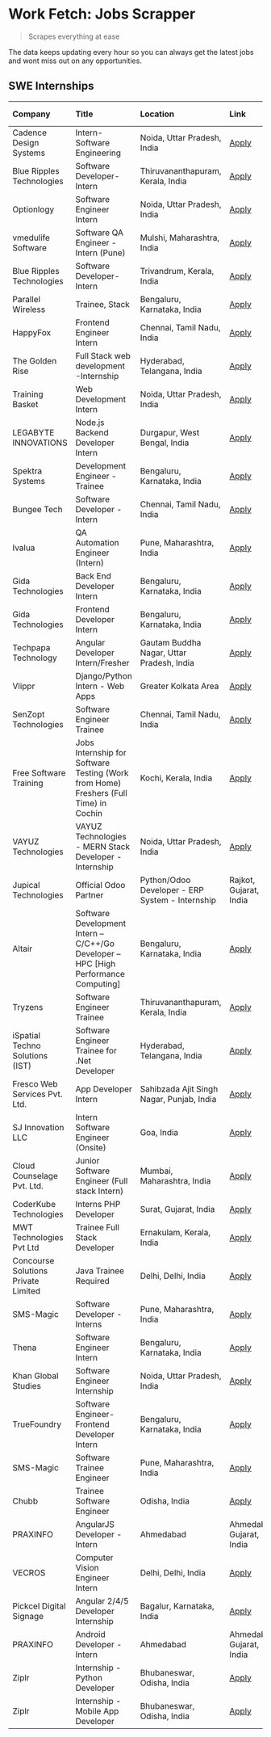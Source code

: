 # Work Fetch: Jobs Scrapper
> Scrapes everything at ease

The data keeps updating every hour so you can always get the latest jobs and wont miss out on any opportunities.

## SWE Internships
<!--START_SECTION:workfetch-->
| Company                                      | Title                                                                                | Location                                  | Link                                                                                                                                                                                                                                                                                                                | Date Posted   |
|:---------------------------------------------|:-------------------------------------------------------------------------------------|:------------------------------------------|:--------------------------------------------------------------------------------------------------------------------------------------------------------------------------------------------------------------------------------------------------------------------------------------------------------------------|:--------------|
| Cadence Design Systems                       | Intern-Software Engineering                                                          | Noida, Uttar Pradesh, India               | [Apply](https://in.linkedin.com/jobs/view/intern-software-engineering-at-cadence-design-systems-3794689056?refId=PCyGMbaegf9SpBrbYRrRWA%3D%3D&trackingId=PBTguwQxlnlOk5b4%2Bq997g%3D%3D&position=23&pageNum=0&trk=public_jobs_jserp-result_search-card)                                                             | 2024-03-09    |
| Blue Ripples Technologies                    | Software Developer- Intern                                                           | Thiruvananthapuram, Kerala, India         | [Apply](https://in.linkedin.com/jobs/view/software-developer-intern-at-blue-ripples-technologies-3850505983?refId=7A8J51eZ4i6RbiZXVxfPJg%3D%3D&trackingId=XPK5AVVylHCP62MY3PQ8Gg%3D%3D&position=21&pageNum=2&trk=public_jobs_jserp-result_search-card)                                                              | 2024-03-09    |
| Optionlogy                                   | Software Engineer Intern                                                             | Noida, Uttar Pradesh, India               | [Apply](https://in.linkedin.com/jobs/view/software-engineer-intern-at-optionlogy-3845429997?refId=uvn4Wbwkg%2BiIEaR46xxo4A%3D%3D&trackingId=6rKgln4zzXG8BiynKSTThQ%3D%3D&position=13&pageNum=1&trk=public_jobs_jserp-result_search-card)                                                                            | 2024-03-08    |
| vmedulife Software                           | Software QA Engineer - Intern (Pune)                                                 | Mulshi, Maharashtra, India                | [Apply](https://in.linkedin.com/jobs/view/software-qa-engineer-intern-pune-at-vmedulife-software-3850054298?refId=uvn4Wbwkg%2BiIEaR46xxo4A%3D%3D&trackingId=fTvpFk6DXmgSyh8Pr%2BFapg%3D%3D&position=25&pageNum=1&trk=public_jobs_jserp-result_search-card)                                                          | 2024-03-08    |
| Blue Ripples Technologies                    | Software Developer- Intern                                                           | Trivandrum, Kerala, India                 | [Apply](https://in.linkedin.com/jobs/view/software-developer-intern-at-blue-ripples-technologies-3850694934?refId=BNEJYhg1hYhB7oESuAP4rw%3D%3D&trackingId=ayxMDpz61M%2B03mgihfPEOA%3D%3D&position=23&pageNum=3&trk=public_jobs_jserp-result_search-card)                                                            | 2024-03-08    |
| Parallel Wireless                            | Trainee, Stack                                                                       | Bengaluru, Karnataka, India               | [Apply](https://in.linkedin.com/jobs/view/trainee-stack-at-parallel-wireless-3784199881?refId=uvn4Wbwkg%2BiIEaR46xxo4A%3D%3D&trackingId=1QRFkd%2Boe7eE8FElt4lBlA%3D%3D&position=8&pageNum=1&trk=public_jobs_jserp-result_search-card)                                                                               | 2024-03-07    |
| HappyFox                                     | Frontend Engineer Intern                                                             | Chennai, Tamil Nadu, India                | [Apply](https://in.linkedin.com/jobs/view/frontend-engineer-intern-at-happyfox-3848357951?refId=BNEJYhg1hYhB7oESuAP4rw%3D%3D&trackingId=hNRGTAJ5Er6ZiiR0GqeDPw%3D%3D&position=5&pageNum=3&trk=public_jobs_jserp-result_search-card)                                                                                 | 2024-03-07    |
| The Golden Rise                              | Full Stack web development -Internship                                               | Hyderabad, Telangana, India               | [Apply](https://in.linkedin.com/jobs/view/full-stack-web-development-internship-at-the-golden-rise-3847033236?refId=uvn4Wbwkg%2BiIEaR46xxo4A%3D%3D&trackingId=0qDitjRY7qHCtlK4krRQpA%3D%3D&position=1&pageNum=1&trk=public_jobs_jserp-result_search-card)                                                           | 2024-03-05    |
| Training Basket                              | Web Development Intern                                                               | Noida, Uttar Pradesh, India               | [Apply](https://in.linkedin.com/jobs/view/web-development-intern-at-training-basket-3846313887?refId=7A8J51eZ4i6RbiZXVxfPJg%3D%3D&trackingId=ZNK9M9zV6DdEYdzK54dtQQ%3D%3D&position=18&pageNum=2&trk=public_jobs_jserp-result_search-card)                                                                           | 2024-03-04    |
| LEGABYTE INNOVATIONS                         | Node.js Backend Developer Intern                                                     | Durgapur, West Bengal, India              | [Apply](https://in.linkedin.com/jobs/view/node-js-backend-developer-intern-at-legabyte-innovations-3842647664?refId=uvn4Wbwkg%2BiIEaR46xxo4A%3D%3D&trackingId=K5KOKrTW53sQjLVslV85FA%3D%3D&position=3&pageNum=1&trk=public_jobs_jserp-result_search-card)                                                           | 2024-02-29    |
| Spektra Systems                              | Development Engineer - Trainee                                                       | Bengaluru, Karnataka, India               | [Apply](https://in.linkedin.com/jobs/view/development-engineer-trainee-at-spektra-systems-3843321386?refId=uvn4Wbwkg%2BiIEaR46xxo4A%3D%3D&trackingId=H3W59WDw14WKk4n%2BasmseA%3D%3D&position=12&pageNum=1&trk=public_jobs_jserp-result_search-card)                                                                 | 2024-02-29    |
| Bungee Tech                                  | Software Developer - Intern                                                          | Chennai, Tamil Nadu, India                | [Apply](https://in.linkedin.com/jobs/view/software-developer-intern-at-bungee-tech-3842220746?refId=PCyGMbaegf9SpBrbYRrRWA%3D%3D&trackingId=YfwCfT1w2QjViGjjnrIQpQ%3D%3D&position=14&pageNum=0&trk=public_jobs_jserp-result_search-card)                                                                            | 2024-02-28    |
| Ivalua                                       | QA Automation Engineer (Intern)                                                      | Pune, Maharashtra, India                  | [Apply](https://in.linkedin.com/jobs/view/qa-automation-engineer-intern-at-ivalua-3762560998?refId=7A8J51eZ4i6RbiZXVxfPJg%3D%3D&trackingId=CuaxfmCuf%2FYqdiFYwVKS%2BA%3D%3D&position=14&pageNum=2&trk=public_jobs_jserp-result_search-card)                                                                         | 2024-02-24    |
| Gida Technologies                            | Back End Developer Intern                                                            | Bengaluru, Karnataka, India               | [Apply](https://in.linkedin.com/jobs/view/back-end-developer-intern-at-gida-technologies-3836849295?refId=BNEJYhg1hYhB7oESuAP4rw%3D%3D&trackingId=6aCN96IntlhwCVYYX9fNxg%3D%3D&position=8&pageNum=3&trk=public_jobs_jserp-result_search-card)                                                                       | 2024-02-23    |
| Gida Technologies                            | Frontend Developer Intern                                                            | Bengaluru, Karnataka, India               | [Apply](https://in.linkedin.com/jobs/view/frontend-developer-intern-at-gida-technologies-3836040945?refId=7A8J51eZ4i6RbiZXVxfPJg%3D%3D&trackingId=9jZphw26we4LmN3GB%2Bd9Sg%3D%3D&position=19&pageNum=2&trk=public_jobs_jserp-result_search-card)                                                                    | 2024-02-21    |
| Techpapa Technology                          | Angular Developer Intern/Fresher                                                     | Gautam Buddha Nagar, Uttar Pradesh, India | [Apply](https://in.linkedin.com/jobs/view/angular-developer-intern-fresher-at-techpapa-technology-3834305862?refId=BNEJYhg1hYhB7oESuAP4rw%3D%3D&trackingId=8WftnlgnRM3cPbsDf5I8cQ%3D%3D&position=6&pageNum=3&trk=public_jobs_jserp-result_search-card)                                                              | 2024-02-20    |
| Vlippr                                       | Django/Python Intern - Web Apps                                                      | Greater Kolkata Area                      | [Apply](https://in.linkedin.com/jobs/view/django-python-intern-web-apps-at-vlippr-3829116342?refId=7A8J51eZ4i6RbiZXVxfPJg%3D%3D&trackingId=Bx%2BcLKLPpZ7%2FAqAu6x%2FtzQ%3D%3D&position=5&pageNum=2&trk=public_jobs_jserp-result_search-card)                                                                        | 2024-02-16    |
| SenZopt Technologies                         | Software Engineer Trainee                                                            | Chennai, Tamil Nadu, India                | [Apply](https://in.linkedin.com/jobs/view/software-engineer-trainee-at-senzopt-technologies-3827686880?refId=7A8J51eZ4i6RbiZXVxfPJg%3D%3D&trackingId=Cl%2FrABpl9jVz0JiY2WMuPw%3D%3D&position=17&pageNum=2&trk=public_jobs_jserp-result_search-card)                                                                 | 2024-02-12    |
| Free Software Training                       | Jobs Internship for Software Testing (Work from Home) Freshers (Full Time) in Cochin | Kochi, Kerala, India                      | [Apply](https://in.linkedin.com/jobs/view/jobs-internship-for-software-testing-work-from-home-freshers-full-time-in-cochin-at-free-software-training-3826557030?refId=PCyGMbaegf9SpBrbYRrRWA%3D%3D&trackingId=Ola5fHuZt3asiss5APxS2g%3D%3D&position=15&pageNum=0&trk=public_jobs_jserp-result_search-card)          | 2024-02-10    |
| VAYUZ Technologies                           | VAYUZ Technologies - MERN Stack Developer - Internship                               | Noida, Uttar Pradesh, India               | [Apply](https://in.linkedin.com/jobs/view/vayuz-technologies-mern-stack-developer-internship-at-vayuz-technologies-3822619356?refId=uvn4Wbwkg%2BiIEaR46xxo4A%3D%3D&trackingId=9gAibNCMaM0cofpK%2FRteEQ%3D%3D&position=4&pageNum=1&trk=public_jobs_jserp-result_search-card)                                         | 2024-02-10    |
| Jupical Technologies | Official Odoo Partner | Python/Odoo Developer - ERP System - Internship                                      | Rajkot, Gujarat, India                    | [Apply](https://in.linkedin.com/jobs/view/python-odoo-developer-erp-system-internship-at-jupical-technologies-official-odoo-partner-3813626459?refId=uvn4Wbwkg%2BiIEaR46xxo4A%3D%3D&trackingId=MaI2IwkP1kYKWdFhJU8erg%3D%3D&position=9&pageNum=1&trk=public_jobs_jserp-result_search-card)                          | 2024-01-30    |
| Altair                                       | Software Development Intern – C/C++/Go Developer – HPC [High Performance Computing]  | Bengaluru, Karnataka, India               | [Apply](https://in.linkedin.com/jobs/view/software-development-intern-%E2%80%93-c-c%2B%2B-go-developer-%E2%80%93-hpc-high-performance-computing-at-altair-3809167074?refId=7A8J51eZ4i6RbiZXVxfPJg%3D%3D&trackingId=044h%2FNoYvSXFi%2Bemsp1qNw%3D%3D&position=15&pageNum=2&trk=public_jobs_jserp-result_search-card) | 2024-01-19    |
| Tryzens                                      | Software Engineer Trainee                                                            | Thiruvananthapuram, Kerala, India         | [Apply](https://in.linkedin.com/jobs/view/software-engineer-trainee-at-tryzens-3809363491?refId=7A8J51eZ4i6RbiZXVxfPJg%3D%3D&trackingId=tZYduLVxGTjYA4emnkG2hA%3D%3D&position=7&pageNum=2&trk=public_jobs_jserp-result_search-card)                                                                                 | 2024-01-18    |
| iSpatial Techno Solutions (IST)              | Software Engineer Trainee for .Net Developer                                         | Hyderabad, Telangana, India               | [Apply](https://in.linkedin.com/jobs/view/software-engineer-trainee-for-net-developer-at-ispatial-techno-solutions-ist-3826984352?refId=PCyGMbaegf9SpBrbYRrRWA%3D%3D&trackingId=5mT4aCzftsSDFOKRgmi57Q%3D%3D&position=9&pageNum=0&trk=public_jobs_jserp-result_search-card)                                         | 2024-01-16    |
| Fresco Web Services Pvt. Ltd.                | App Developer Intern                                                                 | Sahibzada Ajit Singh Nagar, Punjab, India | [Apply](https://in.linkedin.com/jobs/view/app-developer-intern-at-fresco-web-services-pvt-ltd-3809225736?refId=PCyGMbaegf9SpBrbYRrRWA%3D%3D&trackingId=Fl9tpkN3HcaRQK%2FFjVpppg%3D%3D&position=16&pageNum=0&trk=public_jobs_jserp-result_search-card)                                                               | 2024-01-16    |
| SJ Innovation LLC                            | Intern Software Engineer (Onsite)                                                    | Goa, India                                | [Apply](https://in.linkedin.com/jobs/view/intern-software-engineer-onsite-at-sj-innovation-llc-3799959011?refId=PCyGMbaegf9SpBrbYRrRWA%3D%3D&trackingId=yxCDj80kCopezaoa8qv0CQ%3D%3D&position=5&pageNum=0&trk=public_jobs_jserp-result_search-card)                                                                 | 2024-01-11    |
| Cloud Counselage Pvt. Ltd.                   | Junior Software Engineer (Full stack Intern)                                         | Mumbai, Maharashtra, India                | [Apply](https://in.linkedin.com/jobs/view/junior-software-engineer-full-stack-intern-at-cloud-counselage-pvt-ltd-3803132814?refId=7A8J51eZ4i6RbiZXVxfPJg%3D%3D&trackingId=HEAWqYN%2B9m3mBf1ZP%2Bxetw%3D%3D&position=12&pageNum=2&trk=public_jobs_jserp-result_search-card)                                          | 2024-01-11    |
| CoderKube Technologies                       | Interns PHP Developer                                                                | Surat, Gujarat, India                     | [Apply](https://in.linkedin.com/jobs/view/interns-php-developer-at-coderkube-technologies-3800923432?refId=BNEJYhg1hYhB7oESuAP4rw%3D%3D&trackingId=dwCSDfyTKooHl9%2BGDODraw%3D%3D&position=4&pageNum=3&trk=public_jobs_jserp-result_search-card)                                                                    | 2024-01-09    |
| MWT Technologies Pvt Ltd                     | Trainee Full Stack Developer                                                         | Ernakulam, Kerala, India                  | [Apply](https://in.linkedin.com/jobs/view/trainee-full-stack-developer-at-mwt-technologies-pvt-ltd-3800921715?refId=BNEJYhg1hYhB7oESuAP4rw%3D%3D&trackingId=diLB36e3aO7t6YivDcYlfQ%3D%3D&position=18&pageNum=3&trk=public_jobs_jserp-result_search-card)                                                            | 2024-01-09    |
| Concourse Solutions Private Limited          | Java Trainee Required                                                                | Delhi, Delhi, India                       | [Apply](https://in.linkedin.com/jobs/view/java-trainee-required-at-concourse-solutions-private-limited-3800941190?refId=BNEJYhg1hYhB7oESuAP4rw%3D%3D&trackingId=19Qoszj%2FfPk%2B1U%2BMi7uQOA%3D%3D&position=22&pageNum=3&trk=public_jobs_jserp-result_search-card)                                                  | 2024-01-09    |
| SMS-Magic                                    | Software Developer -Interns                                                          | Pune, Maharashtra, India                  | [Apply](https://in.linkedin.com/jobs/view/software-developer-interns-at-sms-magic-3799485343?refId=BNEJYhg1hYhB7oESuAP4rw%3D%3D&trackingId=EKxcEkUeyrdSBso1I%2BbYBQ%3D%3D&position=7&pageNum=3&trk=public_jobs_jserp-result_search-card)                                                                            | 2024-01-05    |
| Thena                                        | Software Engineer Intern                                                             | Bengaluru, Karnataka, India               | [Apply](https://in.linkedin.com/jobs/view/software-engineer-intern-at-thena-3778731751?refId=7A8J51eZ4i6RbiZXVxfPJg%3D%3D&trackingId=%2FW1A%2B5t1Nc1CiR3ztCig5w%3D%3D&position=13&pageNum=2&trk=public_jobs_jserp-result_search-card)                                                                               | 2023-12-05    |
| Khan Global Studies                          | Software Engineer Internship                                                         | Noida, Uttar Pradesh, India               | [Apply](https://in.linkedin.com/jobs/view/software-engineer-internship-at-khan-global-studies-3766942197?refId=uvn4Wbwkg%2BiIEaR46xxo4A%3D%3D&trackingId=zh99yWg3TsaiGbEuqg3bnA%3D%3D&position=20&pageNum=1&trk=public_jobs_jserp-result_search-card)                                                               | 2023-11-27    |
| TrueFoundry                                  | Software Engineer- Frontend Developer Intern                                         | Bengaluru, Karnataka, India               | [Apply](https://in.linkedin.com/jobs/view/software-engineer-frontend-developer-intern-at-truefoundry-3790095058?refId=7A8J51eZ4i6RbiZXVxfPJg%3D%3D&trackingId=6XQhackx5b05HgAhWuf5FA%3D%3D&position=4&pageNum=2&trk=public_jobs_jserp-result_search-card)                                                           | 2023-11-24    |
| SMS-Magic                                    | Software Trainee Engineer                                                            | Pune, Maharashtra, India                  | [Apply](https://in.linkedin.com/jobs/view/software-trainee-engineer-at-sms-magic-3761409781?refId=BNEJYhg1hYhB7oESuAP4rw%3D%3D&trackingId=rqzlJGqZCDCiToXMTvvN%2FA%3D%3D&position=24&pageNum=3&trk=public_jobs_jserp-result_search-card)                                                                            | 2023-11-16    |
| Chubb                                        | Trainee Software Engineer                                                            | Odisha, India                             | [Apply](https://in.linkedin.com/jobs/view/trainee-software-engineer-at-chubb-3756335100?refId=7A8J51eZ4i6RbiZXVxfPJg%3D%3D&trackingId=J5Yq13t18rd8n74tnQP7ng%3D%3D&position=24&pageNum=2&trk=public_jobs_jserp-result_search-card)                                                                                  | 2023-11-02    |
| PRAXINFO                                     | AngularJS Developer - Intern | Ahmedabad                                             | Ahmedabad, Gujarat, India                 | [Apply](https://in.linkedin.com/jobs/view/angularjs-developer-intern-ahmedabad-at-praxinfo-3656594961?refId=BNEJYhg1hYhB7oESuAP4rw%3D%3D&trackingId=4JJf8tVQtJlflsc9m84SHQ%3D%3D&position=14&pageNum=3&trk=public_jobs_jserp-result_search-card)                                                                    | 2023-06-12    |
| VECROS                                       | Computer Vision Engineer Intern                                                      | Delhi, Delhi, India                       | [Apply](https://in.linkedin.com/jobs/view/computer-vision-engineer-intern-at-vecros-3646815412?refId=7A8J51eZ4i6RbiZXVxfPJg%3D%3D&trackingId=sPcs%2BUkn%2FZkAhmVMV2DSwg%3D%3D&position=1&pageNum=2&trk=public_jobs_jserp-result_search-card)                                                                        | 2023-06-07    |
| Pickcel Digital Signage                      | Angular 2/4/5 Developer Internship                                                   | Bagalur, Karnataka, India                 | [Apply](https://in.linkedin.com/jobs/view/angular-2-4-5-developer-internship-at-pickcel-digital-signage-3627620591?refId=uvn4Wbwkg%2BiIEaR46xxo4A%3D%3D&trackingId=5yk069fV10uI5ktfL6jl3Q%3D%3D&position=17&pageNum=1&trk=public_jobs_jserp-result_search-card)                                                     | 2023-06-06    |
| PRAXINFO                                     | Android Developer - Intern | Ahmedabad                                               | Ahmedabad, Gujarat, India                 | [Apply](https://in.linkedin.com/jobs/view/android-developer-intern-ahmedabad-at-praxinfo-3627624504?refId=BNEJYhg1hYhB7oESuAP4rw%3D%3D&trackingId=Lnrn7fR9mrbY13RAXUOjtA%3D%3D&position=10&pageNum=3&trk=public_jobs_jserp-result_search-card)                                                                      | 2023-06-06    |
| Ziplr                                        | Internship - Python Developer                                                        | Bhubaneswar, Odisha, India                | [Apply](https://in.linkedin.com/jobs/view/internship-python-developer-at-ziplr-3645677592?refId=BNEJYhg1hYhB7oESuAP4rw%3D%3D&trackingId=bnhewU41LzEnt5U2WTNDfA%3D%3D&position=12&pageNum=3&trk=public_jobs_jserp-result_search-card)                                                                                | 2023-06-02    |
| Ziplr                                        | Internship - Mobile App Developer                                                    | Bhubaneswar, Odisha, India                | [Apply](https://in.linkedin.com/jobs/view/internship-mobile-app-developer-at-ziplr-3618474948?refId=7A8J51eZ4i6RbiZXVxfPJg%3D%3D&trackingId=9HZdint2JDhN6kbq2jkhcA%3D%3D&position=2&pageNum=2&trk=public_jobs_jserp-result_search-card)                                                                             | 2023-05-03    |
<!--END_SECTION:workfetch-->
